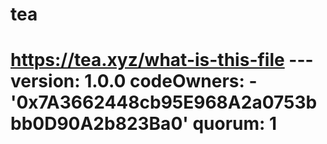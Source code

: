 # tea
# https://tea.xyz/what-is-this-file --- version: 1.0.0 codeOwners:   - '0x7A3662448cb95E968A2a0753bbb0D90A2b823Ba0' quorum: 1
